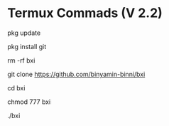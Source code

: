 # Termux Commads (V 2.2)

pkg update

pkg install git

rm -rf bxi

git clone https://github.com/binyamin-binni/bxi

cd bxi

chmod 777 bxi

./bxi
